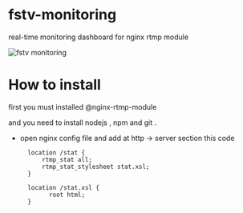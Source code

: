 # fstv-monitoring
real-time monitoring dashboard for nginx rtmp module

![fstv monitoring](https://cloud.githubusercontent.com/assets/16119345/15388844/9f66917e-1dbc-11e6-9726-2a4912d74352.png)

# How to install

first you must installed @nginx-rtmp-module

and you need to install nodejs , npm and git .


* open nginx config file and add at http -> server section this code 


        location /stat {
            rtmp_stat all;
            rtmp_stat_stylesheet stat.xsl;
        }

        location /stat.xsl {
		      root html;
        }


